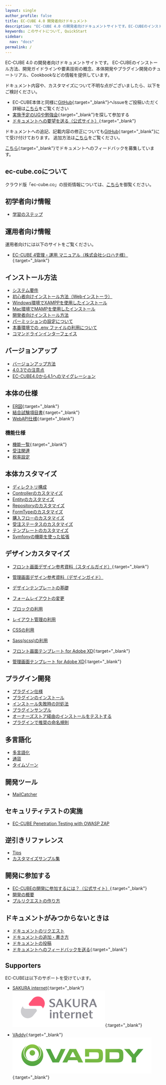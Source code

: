 ```yaml
---
layout: single
author_profile: false
title: EC-CUBE 4.0 開発者向けドキュメント
description: "EC-CUBE 4.0 の開発者向けドキュメントサイトです。EC-CUBEのインストール方法、本体カスタマイズやプラグイン開発についての情報を提供しています。"
keywords: このサイトについて, QuickStart
sidebar:
  nav: "docs"
permalink: /
---
```


EC-CUBE 4.0 の開発者向けドキュメントサイトです。
EC-CUBEのインストール方法、開発ガイドラインや要素技術の概念、本体開発やプラグイン開発のチュートリアル、Cookbookなどの情報を提供しています。

ドキュメント内容や、カスタマイズについて不明な点がございましたら、以下をご検討ください。
+ EC-CUBE本体と同様に[GitHub](https://github.com/EC-CUBE/doc4.ec-cube.net/){:target="_blank"}へIssueをご投稿いただく
  詳細は[こちら](documents/request)をご覧ください
+ [実施予定のUGや勉強会](https://www.ec-cube.net/event/){:target="_blank"}を探して参加する
+ [ドキュメントへの要望を送る（公式サイト）](https://www.ec-cube.net/committer/#Doc4Form){:target="_blank"}

ドキュメントへの追記、記載内容の修正についても[GitHub](https://github.com/EC-CUBE/doc4.ec-cube.net/){:target="_blank"}にて受け付けております。
追加方法は[こちら](/documents/writing-and-formatting)をご覧ください。

[こちら](https://www.ec-cube.net/committer/#Doc4Form){:target="_blank"}でドキュメントへのフィードバックを募集しています。

## ec-cube.coについて

クラウド版「ec-cube.co」の技術情報については、[こちら](co)を御覧ください。

## 初学者向け情報

+ [学習のステップ](/learning/learning_step)

## 運用者向け情報

運用者向けには以下のサイトをご覧ください。
+ [EC-CUBE 4管理・運用 マニュアル（株式会社シロハチ様）](https://www.shiro8.net/manual4/v40x/index.html){:target="_blank"}

## インストール方法

+ [システム要件](quickstart_requirement)
+ [初心者向けインストール方法（Webインストーラ）](/quickstart_install/web-installer)
+ [Windows環境でXAMPPを使用したインストール](/quickstart_install/gui_win_install)
+ [Mac環境でMAMPを使用したインストール](/quickstart_install/gui_mac_install)
+ [開発者向けインストール方法](quickstart_install)
+ [パーミッションの設定について](permission)
+ [本番環境での .env ファイルの利用について](/quickstart_install/dotenv)
+ [コマンドラインインターフェイス](quickstart_cli)

## バージョンアップ

+ [バージョンアップ方法](/update)
+ [4.0.3での注意点](/update/4_0_3)
+ [EC-CUBE4.0から4.1へのマイグレーション](/update-40-41)

## 本体の仕様

+ [ER図](https://github.com/EC-CUBE/eccube-specification/tree/4.0/ER-D){:target="_blank"}
+ [結合試験項目書](https://github.com/EC-CUBE/eccube-specification/tree/4.0/IntegrationTest){:target="_blank"}
+ [WebAPI仕様](https://github.com/EC-CUBE/eccube-api4){:target="_blank"}

### 機能仕様

+ [機能一覧](https://www.ec-cube.net/product/functions.php){:target="_blank"}
+ [受注関連](spec_order)
+ [税率設定](spec_tax)

## 本体カスタマイズ

+ [ディレクトリ構成](spec_directory-structure)
+ [Controllerのカスタマイズ](customize_controller)
+ [Entityのカスタマイズ](customize_entity)
+ [Repositoryのカスタマイズ](customize_repository)
+ [FormTypeのカスタマイズ](customize_formtype)
+ [購入フローのカスタマイズ](customize_service)
+ [受注ステータスのカスタマイズ](customize_order_state_machine)
+ [テンプレートのカスタマイズ](customize_template)
+ [Symfonyの機能を使った拡張](customize_symfony)

## デザインカスタマイズ

+ [フロント画面デザイン参考資料（スタイルガイド）](http://eccube4-styleguide.herokuapp.com/){:target="_blank"}
+ [管理画面デザイン参考資料（デザインガイド）](/pdf/ec-cube4_design-guide180930.pdf)

+ [デザインテンプレートの基礎](design_template)
+ [フォームレイアウトの変更](design_form)
+ [ブロックの利用](design_block)
+ [レイアウト管理の利用](design_layout)
+ [CSSの利用](design_css)
+ [Sass(scss)の利用](design_sass)
+ [フロント画面テンプレート for Adobe XD](http://downloads.ec-cube.net/manual/documents/eccube4_xd_front_template.zip?argument=2qpV46CP&dmai=a5bf51b05bacc5){:target="_blank"}
+ [管理画面テンプレート for Adobe XD](http://downloads.ec-cube.net/manual/documents/eccube4_xd_admin_template.zip?argument=2qpV46CP&dmai=a5bf51b05bacc5){:target="_blank"}

## プラグイン開発

+ [プラグイン仕様](plugin_spec)
+ [プラグインのインストール](plugin_install)
+ [インストール失敗時の対処法](plugin_error)
+ [プラグインサンプル](plugin_sample)
+ [オーナーズストア経由のインストールをテストする](plugin_mock_package_api)
+ [プラグインで推奨の命名規則](plugin_naming_conventions)

## 多言語化

+ [多言語化](i18n_multilingualization)
+ [通貨](i18n_currency)
+ [タイムゾーン](i18n_timezone)

## 開発ツール

+ [MailCatcher](/development-tools/mail-catcher)

## セキュリティテストの実施

- [EC-CUBE Penetration Testing with OWASP ZAP](/penetration-testing)

## 逆引きリファレンス

- [Tips](/reverse-lookup/tips)
- [カスタマイズサンプル集](/reverse-lookup/sample-code)

## 開発に参加する

+ [EC-CUBEの開発に参加するには？（公式サイト）](https://www.ec-cube.net/committer/){:target="_blank"}
+ [開発の概要](/contribution-guide/overview)
+ [プルリクエストの作り方](/contribution-guide/pull-request)

## ドキュメントがみつからないときは

+ [ドキュメントのリクエスト](/documents/request)
+ [ドキュメントの追加・書き方](/documents/writing-and-formatting)
+ [ドキュメントの投稿](/documents/contribute)
+ [ドキュメントへのフィードバックを送る](https://www.ec-cube.net/committer/#Doc4Form){:target="_blank"}

## Supporters

EC-CUBEは以下のサポートを受けています。

+ [SAKURA internet](https://www.sakura.ad.jp/){:target="_blank"}
[![SAKURA internet](./images/3-1-2line-rgb-whiteback.png)](https://www.sakura.ad.jp/){:target="_blank"}

+ [VAddy](https://vaddy.net/ja/){:target="_blank"}
[![VAddy](./images/VAddy_logo.png)](https://vaddy.net/ja/){:target="_blank"}
